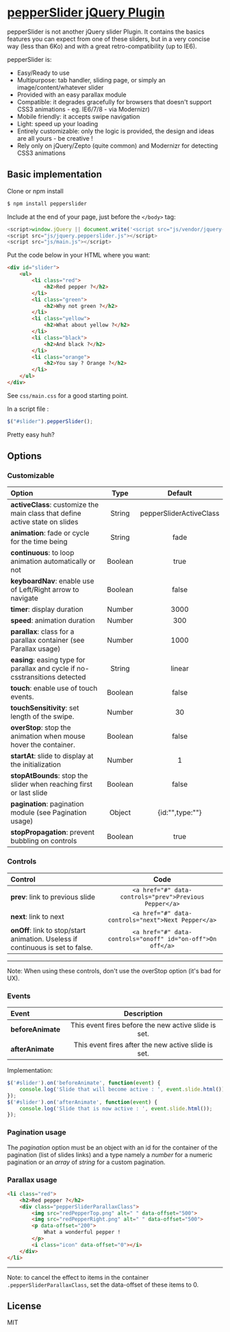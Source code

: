 # [pepperSlider jQuery Plugin](https://github.com/DamienSeguin/pepperSlider)

pepperSlider is not another jQuery slider Plugin.
It contains the basics features you can expect from one of these sliders, but in a very concise way (less than 6Ko) and with a great retro-compatibility (up to IE6).

pepperSlider is:
* Easy/Ready to use
* Multipurpose: tab handler, sliding page, or simply an image/content/whatever slider
* Provided with an easy parallax module
* Compatible: it degrades gracefully for browsers that doesn't support CSS3 animations - eg. IE6/7/8 - via Modernizr)
* Mobile friendly: it accepts swipe navigation
* Light: speed up your loading
* Entirely customizable: only the logic is provided, the design and ideas are all yours - be creative !
* Rely only on jQuery/Zepto (quite common) and Modernizr for detecting CSS3 animations


## Basic implementation
Clone or npm install

```bash
$ npm install pepperslider
```

Include at the end of your page, just before the `</body>` tag:

```javascript
<script>window.jQuery || document.write('<script src="js/vendor/jquery-1.8.0.min.js"><\/script>')</script>
<script src="js/jquery.pepperslider.js"></script>
<script src="js/main.js"></script>
```

Put the code below in your HTML where you want:

```html
<div id="slider">
	<ul>
		<li class="red">
			<h2>Red pepper ?</h2>
		</li>
		<li class="green">
			<h2>Why not green ?</h2>
		</li>
		<li class="yellow">
			<h2>What about yellow ?</h2>
		</li>
		<li class="black">
			<h2>And black ?</h2>
		</li>
		<li class="orange">
			<h2>You say ? Orange ?</h2>
		</li>
	</ul>
</div>
```

See `css/main.css` for a good starting point.

In a script file :

```javascript
$("#slider").pepperSlider();
```

Pretty easy huh?

## Options

### Customizable

|Option|Type|Default
|:---------|:---------:|:----------:|
|**activeClass**: customize the main class that define active state on slides|String|pepperSliderActiveClass|
|**animation**: fade or cycle for the time being|String|fade|
|**continuous**: to loop animation automatically or not|Boolean|true|
|**keyboardNav**: enable use of Left/Right arrow to navigate|Boolean|false|
|**timer**: display duration|Number|3000|
|**speed**: animation duration|Number|300|
|**parallax**: class for a parallax container (see Parallax usage)|Number|1000|
|**easing**: easing type for parallax and cycle if no-csstransitions detected|String|linear|
|**touch**: enable use of touch events.|Boolean|false|
|**touchSensitivity**: set length of the swipe.|Number|30|
|**overStop**: stop the animation when mouse hover the container.|Boolean|false|
|**startAt**: slide to display at the initialization|Number|1|
|**stopAtBounds**: stop the slider when reaching first or last slide|Boolean|false|
|**pagination**: pagination module (see Pagination usage)|Object|{id:"",type:""}|
|**stopPropagation**: prevent bubbling on controls|Boolean|true|

### Controls

|Control|Code
|:---------|:---------:|
|**prev**: link to previous slide |`<a href="#" data-controls="prev">Previous Pepper</a>`|
|**next**: link to next |`<a href="#" data-controls="next">Next Pepper</a>`|
|**onOff**: link to stop/start animation. Useless if continuous is set to false. |`<a href="#" data-controls="onoff" id="on-off">On off</a>`|

---
Note: When using these controls, don't use the overStop option (it's bad for UX).

### Events

|Event|Description
|:---------|:---------:|
|**beforeAnimate**|This event fires before the new active slide is set.|
|**afterAnimate**|This event fires after the new active slide is set.|

Implementation:

```javascript
$('#slider').on('beforeAnimate', function(event) {
	console.log('Slide that will become active : ', event.slide.html());
});
$('#slider').on('afterAnimate', function(event) {
	console.log('Slide that is now active : ', event.slide.html());
});
```

### Pagination usage
The *pagination* option must be an object with an id for the container of the pagination (list of slides links) and a type namely a *number* for a numeric pagination or an *array* of *string* for a custom pagination.

### Parallax usage

```html
<li class="red">
	<h2>Red pepper ?</h2>
	<div class="pepperSliderParallaxClass">
		<img src="redPepperTop.png" alt=" " data-offset="500">
		<img src="redPepperRight.png" alt=" " data-offset="500">
		<p data-offset="200">
			What a wonderful pepper !
		</p>
		<i class="icon" data-offset="0"></i>
	</div>
</li>
```
---
Note: to cancel the effect to items in the container `.pepperSliderParallaxClass`, set the data-offset of these items to 0.


## License
MIT
